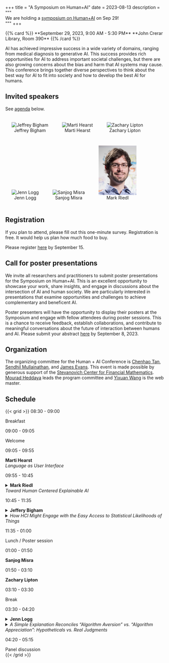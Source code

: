 +++
title = "A Symposium on Human+AI"
date = 2023-08-13
description = """\
We are holding a [symposium on Human+AI](news/230813-symposium-hai) on Sep 29!\
"""
+++

<p>
{{% card %}}
**September 29, 2023, 9:00 AM - 5:30 PM**   
**John Crerar Library, Room 390**
{{% /card %}}
</p>

AI has achieved impressive success in a wide variety of domains, ranging from medical diagnosis to generative AI. This success provides rich opportunities for AI to address important societal challenges, but there are also growing concerns about the bias and harm that AI systems may cause. This conference brings together diverse perspectives to think about the best way for AI to fit into society and how to develop the best AI for humans. 

## Invited speakers

See [agenda](#schedule) below.


<figure class="photo" style="display:inline-block;margin:20px;">
    <img src="https://www.cs.cmu.edu/~jbigham/pics/jbigham-2023.jpg" alt="Jeffrey Bigham" style="vertical-align:top;width:120px;" />
    <figcaption style="text-align:center;">
        Jeffrey Bigham
    </figcaption>
</figure>
<figure class="photo" style="display:inline-block;margin:20px;">
    <img src="https://www.ischool.berkeley.edu/sites/default/files/styles/fullscreen/public/marti_hearst.jpg" alt="Marti Hearst" style="vertical-align:top;width:120px;" />
    <figcaption style="text-align:center;">
        Marti Hearst
    </figcaption>
</figure>
<figure class="photo" style="display:inline-block;margin:20px;">
    <img src="https://acmilab.org/uploaded_files/profile_pics/cartoon-profile-square.jpeg" alt="Zachary Lipton" style="vertical-align:top;width:120px;" />
    <figcaption style="text-align:center;">
        Zachary Lipton
    </figcaption>
</figure>
<figure class="photo" style="display:inline-block;margin:20px;">
    <img src="https://gu360.file.force.com/servlet/servlet.ImageServer?id=0151Q0000051XiMQAU&oid=00D36000000rQpzEAE" alt="Jenn Logg" style="vertical-align:top;width:120px;" />
    <figcaption style="text-align:center;">
        Jenn Logg
    </figcaption>
</figure>
<figure class="photo" style="display:inline-block;margin:20px;">
    <img src="https://sanjogmisra.com/Misra_Cartoon_Face.png" alt="Sanjog Misra" style="vertical-align:top;width:120px;" />
    <figcaption style="text-align:center;">
        Sanjog Misra
    </figcaption>
</figure>
<figure class="photo" style="display:inline-block;margin:20px;">
    <img src="images/mark_riedl.png" alt="Mark Riedl" style="vertical-align:top;width:120px;" />
    <figcaption style="text-align:center;">
        Mark Riedl
    </figcaption>
</figure>

## Registration

If you plan to attend, please fill out this one-minute survey. Registration is free. It would help us plan how much food to buy.

Please register [here](https://forms.gle/FBd1s3SW2cMULopx8) by September 15.

## Call for poster presentations

We invite all researchers and practitioners to submit poster presentations for the Symposium on Human+AI. This is an excellent opportunity to showcase your work, share insights, and engage in discussions about the intersection of AI and human society. We are particularly interested in presentations that examine opportunities and challenges to achieve complementary and beneficent AI.

Poster presenters will have the opportunity to display their posters at the Symposium and engage with fellow attendees during poster sessions. This is a chance to receive feedback, establish collaborations, and contribute to meaningful conversations about the future of interaction between humans and AI. Please submit your abstract [here](https://forms.gle/6wcXUzPBvv8tGQuHA) by September 8, 2023.

## Organization

The organizing committee for the Human + AI Conference is [Chenhao Tan](https://cs.uchicago.edu/people/chenhao-tan/), [Sendhil Mullainathan](https://www.chicagobooth.edu/faculty/directory/m/sendhil-mullainathan), and [James Evans](https://sociology.uchicago.edu/directory/james-evans). This event is made possible by generous support of the [Stevanovich Center for Financial Mathematics](https://stevanovichcenter.uchicago.edu/). [Mourad Heddaya](https://mheddaya.com) leads the program committee and [Yixuan Wang](https://am.yixuan-wang.site/) is the web master.

## Schedule

{{< grid >}}
<time>08:30 - 09:00</time>
<article>Breakfast</article>

<time>09:00 - 09:05</time>
<article>Welcome</article>

<time>09:05 - 09:55</time>
<article>
    <div><strong>Marti Hearst</strong></div>
    <div><em>Language as User Interface</em></div>
</article>

<time>09:55 - 10:45</time>
<article>
    <details>
        <summary><strong>Mark Riedl</strong></summary>
        <p>Mark Riedl is a Professor in the Georgia Tech School of Interactive Computing and Associate Director of the Georgia Tech Machine Learning Center. Dr. Riedl’s research focuses on human-centered artificial intelligence—the development of artificial intelligence and machine learning technologies that understand and interact with human users in more natural ways. Dr. Riedl’s recent work has focused on story understanding and generation, computational creativity, explainable AI, and teaching virtual agents to behave safely.</p>
    </details>
    <em>Toward Human Centered Explainable AI</em>
</article>

<time>10:45 - 11:35</time>
<article>
    <details>
        <summary><strong>Jeffery Bigham</strong></summary>
        <p>My research considers the intersection between people and machine learning broadly: I build novel human-AI systems, study how people use machine learning systems, and design possible AI futures. Much of my work focuses on accessibility because I see the field as a window into the future, given that people with disabilities are often the earliest adopters of AI. I am an Associate Professor in the Human-Computer Interaction and Language Technologies Institutes in the School of Computer Science at Carnegie Mellon University. I received my B.S.E degree in Computer Science from Princeton University in 2003, and received my Ph.D. in Computer Science and Engineering from the University of Washington in 2009. I have received the Alfred P. Sloan Foundation Fellowship (2014), the MIT Technology Review Top 35 Innovators Under 35 Award (2009), and the NSF CAREER Award (2012).</p>
    </details>
    <details>
        <summary><em>How HCI Might Engage with the Easy Access to Statistical Likelihoods of Things</em></summary>
        <p>Unintuitive statistical likelihoods of language and vision are now readily available via API, and people are connecting them to every possible way of interacting with machines. Despite this, we know both very little about and also have lots of historic precedent relevant to what interactions are likely to work, what is important for enabling them to work well, and where we should put our efforts if we want to enable better human interactions with machines. HCI thus has a vital role to play in helping us all to understand and scaffold human interaction where our intuitions fail. In this talk, I will bucket the opportunities we have as HCI researchers, using examples from my own (and others’) work in Human-AI Interaction, into themes of Benefit, Understand, Protect and Thrive.</p>
    </details>
</article>

<time>11:35 - 01:00</time>
<article>Lunch / Poster session</article>

<time>01:00 - 01:50</time>
<article>
    <strong>Sanjog Misra</strong>
</article>

<time>01:50 - 03:10</time>
<article>
    <strong>Zachary Lipton</strong>
</article>

<time>03:10 - 03:30</time>
<article>Break</article>

<time>03:30 - 04:20</time>
<article>
    <details>
        <summary><strong>Jenn Logg</strong></summary>
        <p>Jennifer M. Logg, Ph.D., is an Assistant Professor of Management at Georgetown University's McDonough School of Business. Prior to joining Georgetown, she was a Post-Doctoral Fellow at Harvard University. Dr. Logg received her Ph.D. from the University of California, Berkeley’s Haas School of Business.</p>
        <p>Her research examines why people fail to view themselves and their work realistically. It focuses on how individuals can assess themselves and the world more accurately by using advice and feedback produced by algorithms (scripts for mathematical calculations). </p>
        <p>She calls her primary line of research Theory of Machine. It uses a psychological perspective to examine how people respond to the increasing prevalence of information produced by algorithms. Broadly, this work examines how people expect algorithmic and human judgment to differ. Read more in her book chapter, The Psychology of Big Data: Developing a “Theory of Machine” to Examine Perceptions of Algorithms.</p>
        <p>She has been invited to speak on the topic of algorithms with decision-makers in the U.S. Senate, Air Force, and Navy. During her Ph.D., she was a collaborator on the Good Judgment Project, funded by IARPA, Intelligence of Advanced Research Projects Activity, the US intelligence community’s equivalent of DARPA. Currently, she is a Faculty Fellow at Georgetown University's AI, Analytics, and the Future of Work Initiative. She is also also a member of the "Theory of AI Practice" working group, funded by the Rockefeller Foundation through Stanford University's Center for Advanced Study in the Behavioral Sciences.</p>
    </details>
    <details>
        <summary><em>A Simple Explanation Reconciles “Algorithm Aversion” vs. “Algorithm Appreciation”: Hypotheticals vs. Real Judgments</em></summary>
        <p>We propose a simple explanation to reconcile research documenting algorithm aversion with research documenting algorithm appreciation: elicitation methods.  We compare self-reports and actual judgments.  When making judgments, people consistently utilize algorithmic advice more than human advice.  In contrast, hypotheticals produce unstable preferences; people sometimes report indifference and sometimes report preferring human judgment.  Moreover, people fail to correctly anticipate behavior, utilizing algorithmic advice more than they anticipate.  A framing change between hypotheticals additionally moderates algorithm aversion.  Stated preferences about algorithms are less stable than actual judgments, suggesting that algorithm aversion may be less stable than previous research leads us to believe. </p>
    </details>
</article>

<time>04:20 - 05:15</time>
<article>Panel discussion</article>
{{< /grid >}}
